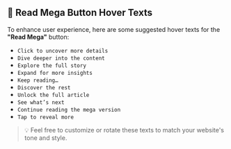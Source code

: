 ## 🔘 Read Mega Button Hover Texts

To enhance user experience, here are some suggested hover texts for the **"Read Mega"** button:

- `Click to uncover more details`
- `Dive deeper into the content`
- `Explore the full story`
- `Expand for more insights`
- `Keep reading…`
- `Discover the rest`
- `Unlock the full article`
- `See what’s next`
- `Continue reading the mega version`
- `Tap to reveal more`

> 💡 Feel free to customize or rotate these texts to match your website's tone and style.
